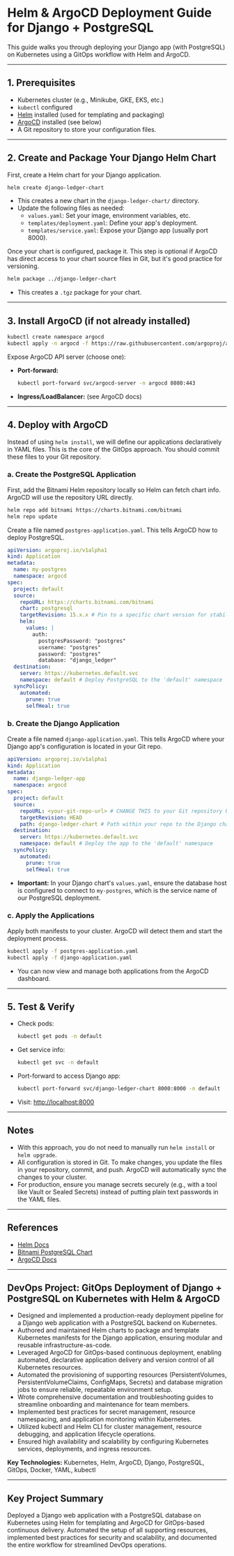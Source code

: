 # Helm & ArgoCD Deployment Guide for Django + PostgreSQL

This guide walks you through deploying your Django app (with PostgreSQL) on Kubernetes using a GitOps workflow with Helm and ArgoCD.

---

## 1. Prerequisites
- Kubernetes cluster (e.g., Minikube, GKE, EKS, etc.)
- `kubectl` configured
- [Helm](https://helm.sh/) installed (used for templating and packaging)
- [ArgoCD](https://argo-cd.readthedocs.io/) installed (see below)
- A Git repository to store your configuration files.

---

## 2. Create and Package Your Django Helm Chart

First, create a Helm chart for your Django application.
```sh
helm create django-ledger-chart
```
- This creates a new chart in the `django-ledger-chart/` directory.
- Update the following files as needed:
  - `values.yaml`: Set your image, environment variables, etc.
  - `templates/deployment.yaml`: Define your app's deployment.
  - `templates/service.yaml`: Expose your Django app (usually port 8000).

Once your chart is configured, package it. This step is optional if ArgoCD has direct access to your chart source files in Git, but it's good practice for versioning.
```sh
helm package ../django-ledger-chart
```
- This creates a `.tgz` package for your chart.

---

## 3. Install ArgoCD (if not already installed)
```sh
kubectl create namespace argocd
kubectl apply -n argocd -f https://raw.githubusercontent.com/argoproj/argo-cd/stable/manifests/install.yaml
```

Expose ArgoCD API server (choose one):
- **Port-forward:**
  ```sh
  kubectl port-forward svc/argocd-server -n argocd 8080:443
  ```
- **Ingress/LoadBalancer:** (see ArgoCD docs)

---

## 4. Deploy with ArgoCD

Instead of using `helm install`, we will define our applications declaratively in YAML files. This is the core of the GitOps approach. You should commit these files to your Git repository.

### a. Create the PostgreSQL Application

First, add the Bitnami Helm repository locally so Helm can fetch chart info. ArgoCD will use the repository URL directly.
```sh
helm repo add bitnami https://charts.bitnami.com/bitnami
helm repo update
```

Create a file named `postgres-application.yaml`. This tells ArgoCD how to deploy PostgreSQL.

```yaml
apiVersion: argoproj.io/v1alpha1
kind: Application
metadata:
  name: my-postgres
  namespace: argocd
spec:
  project: default
  source:
    repoURL: https://charts.bitnami.com/bitnami
    chart: postgresql
    targetRevision: 15.x.x # Pin to a specific chart version for stability
    helm:
      values: |
        auth:
          postgresPassword: "postgres"
          username: "postgres"
          password: "postgres"
          database: "django_ledger"
  destination:
    server: https://kubernetes.default.svc
    namespace: default # Deploy PostgreSQL to the 'default' namespace
  syncPolicy:
    automated:
      prune: true
      selfHeal: true
```

### b. Create the Django Application

Create a file named `django-application.yaml`. This tells ArgoCD where your Django app's configuration is located in your Git repo.

```yaml
apiVersion: argoproj.io/v1alpha1
kind: Application
metadata:
  name: django-ledger-app
  namespace: argocd
spec:
  project: default
  source:
    repoURL: <your-git-repo-url> # CHANGE THIS to your Git repository URL
    targetRevision: HEAD
    path: django-ledger-chart # Path within your repo to the Django chart
  destination:
    server: https://kubernetes.default.svc
    namespace: default # Deploy the app to the 'default' namespace
  syncPolicy:
    automated:
      prune: true
      selfHeal: true
```
- **Important:** In your Django chart's `values.yaml`, ensure the database host is configured to connect to `my-postgres`, which is the service name of our PostgreSQL deployment.

### c. Apply the Applications

Apply both manifests to your cluster. ArgoCD will detect them and start the deployment process.

```sh
kubectl apply -f postgres-application.yaml
kubectl apply -f django-application.yaml
```
- You can now view and manage both applications from the ArgoCD dashboard.

---

## 5. Test & Verify
- Check pods:
  ```sh
  kubectl get pods -n default
  ```
- Get service info:
  ```sh
  kubectl get svc -n default
  ```
- Port-forward to access Django app:
  ```sh
  kubectl port-forward svc/django-ledger-chart 8000:8000 -n default
  ```
- Visit: [http://localhost:8000](http://localhost:8000)

---

## Notes
- With this approach, you do not need to manually run `helm install` or `helm upgrade`.
- All configuration is stored in Git. To make changes, you update the files in your repository, commit, and push. ArgoCD will automatically sync the changes to your cluster.
- For production, ensure you manage secrets securely (e.g., with a tool like Vault or Sealed Secrets) instead of putting plain text passwords in the YAML files.

---

## References
- [Helm Docs](https://helm.sh/docs/)
- [Bitnami PostgreSQL Chart](https://artifacthub.io/packages/helm/bitnami/postgresql)
- [ArgoCD Docs](https://argo-cd.readthedocs.io/)

---

## DevOps Project: GitOps Deployment of Django + PostgreSQL on Kubernetes with Helm & ArgoCD

- Designed and implemented a production-ready deployment pipeline for a Django web application with a PostgreSQL backend on Kubernetes.
- Authored and maintained Helm charts to package and template Kubernetes manifests for the Django application, ensuring modular and reusable infrastructure-as-code.
- Leveraged ArgoCD for GitOps-based continuous deployment, enabling automated, declarative application delivery and version control of all Kubernetes resources.
- Automated the provisioning of supporting resources (PersistentVolumes, PersistentVolumeClaims, ConfigMaps, Secrets) and database migration jobs to ensure reliable, repeatable environment setup.
- Wrote comprehensive documentation and troubleshooting guides to streamline onboarding and maintenance for team members.
- Implemented best practices for secret management, resource namespacing, and application monitoring within Kubernetes.
- Utilized kubectl and Helm CLI for cluster management, resource debugging, and application lifecycle operations.
- Ensured high availability and scalability by configuring Kubernetes services, deployments, and ingress resources.

**Key Technologies:** Kubernetes, Helm, ArgoCD, Django, PostgreSQL, GitOps, Docker, YAML, kubectl

---

## Key Project Summary

Deployed a Django web application with a PostgreSQL database on Kubernetes using Helm for templating and ArgoCD for GitOps-based continuous delivery. Automated the setup of all supporting resources, implemented best practices for security and scalability, and documented the entire workflow for streamlined DevOps operations.
